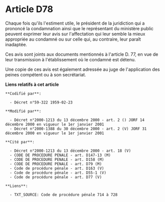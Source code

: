 # Article D78

Chaque fois qu'ils l'estiment utile, le président de la juridiction qui a prononcé la condamnation ainsi que le représentant
du ministère public peuvent exprimer leur avis sur l'affectation qui leur semble la mieux appropriée au condamné ou sur celle
qui, au contraire, leur paraît inadaptée.

Ces avis sont joints aux documents mentionnés à l'article D. 77, en vue de leur transmission à l'établissement où le condamné
est détenu.

Une copie de ces avis est également adressée au juge de l'application des peines compétent ou à son secrétariat.

**Liens relatifs à cet article**

	**Codifié par**:

	  - Décret n°59-322 1959-02-23

	**Modifié par**:

	  - Décret n°2000-1213 du 13 décembre 2000 - art. 2 () JORF 14 décembre 2000 en vigueur le 1er janvier 2001
	  - Décret n°2000-1388 du 30 décembre 2000 - art. 2 (V) JORF 31 décembre 2000 en vigueur le 1er janvier 2001

	**Cité par**:

	  - Décret n°2000-1213 du 13 décembre 2000 - art. 18 (V)
	  - CODE DE PROCEDURE PENALE - art. D147-13 (M)
	  - CODE DE PROCEDURE PENALE - art. D158 (M)
	  - CODE DE PROCEDURE PENALE - art. D79 (M)
	  - Code de procédure pénale - art. D163 (V)
	  - Code de procédure pénale - art. D55-1 (V)
	  - Code de procédure pénale - art. D77 (V)

	**Liens**:

	  - TXT_SOURCE: Code de procédure pénale 714 à 728
